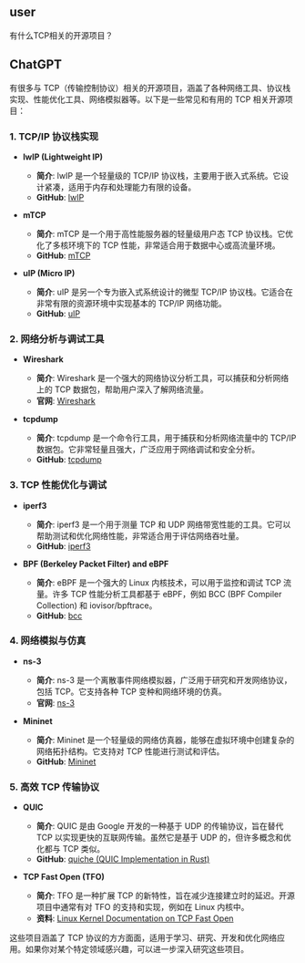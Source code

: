 ## user
有什么TCP相关的开源项目？
## ChatGPT
有很多与 TCP（传输控制协议）相关的开源项目，涵盖了各种网络工具、协议栈实现、性能优化工具、网络模拟器等。以下是一些常见和有用的 TCP 相关开源项目：

### 1. **TCP/IP 协议栈实现**

- **lwIP (Lightweight IP)**  
  - **简介**: lwIP 是一个轻量级的 TCP/IP 协议栈，主要用于嵌入式系统。它设计紧凑，适用于内存和处理能力有限的设备。
  - **GitHub**: [lwIP](https://github.com/lwip-tcpip/lwip)

- **mTCP**
  - **简介**: mTCP 是一个用于高性能服务器的轻量级用户态 TCP 协议栈。它优化了多核环境下的 TCP 性能，非常适合用于数据中心或高流量环境。
  - **GitHub**: [mTCP](https://github.com/eunyoung14/mtcp)

- **uIP (Micro IP)**
  - **简介**: uIP 是另一个专为嵌入式系统设计的微型 TCP/IP 协议栈。它适合在非常有限的资源环境中实现基本的 TCP/IP 网络功能。
  - **GitHub**: [uIP](https://github.com/adamdunkels/uip)

### 2. **网络分析与调试工具**

- **Wireshark**
  - **简介**: Wireshark 是一个强大的网络协议分析工具，可以捕获和分析网络上的 TCP 数据包，帮助用户深入了解网络流量。
  - **官网**: [Wireshark](https://www.wireshark.org/)

- **tcpdump**
  - **简介**: tcpdump 是一个命令行工具，用于捕获和分析网络流量中的 TCP/IP 数据包。它非常轻量且强大，广泛应用于网络调试和安全分析。
  - **GitHub**: [tcpdump](https://github.com/the-tcpdump-group/tcpdump)

### 3. **TCP 性能优化与调试**

- **iperf3**
  - **简介**: iperf3 是一个用于测量 TCP 和 UDP 网络带宽性能的工具。它可以帮助测试和优化网络性能，非常适合用于评估网络吞吐量。
  - **GitHub**: [iperf3](https://github.com/esnet/iperf)

- **BPF (Berkeley Packet Filter) and eBPF**
  - **简介**: eBPF 是一个强大的 Linux 内核技术，可以用于监控和调试 TCP 流量。许多 TCP 性能分析工具都基于 eBPF，例如 BCC (BPF Compiler Collection) 和 iovisor/bpftrace。
  - **GitHub**: [bcc](https://github.com/iovisor/bcc)

### 4. **网络模拟与仿真**

- **ns-3**
  - **简介**: ns-3 是一个离散事件网络模拟器，广泛用于研究和开发网络协议，包括 TCP。它支持各种 TCP 变种和网络环境的仿真。
  - **官网**: [ns-3](https://www.nsnam.org/)

- **Mininet**
  - **简介**: Mininet 是一个轻量级的网络仿真器，能够在虚拟环境中创建复杂的网络拓扑结构。它支持对 TCP 性能进行测试和评估。
  - **GitHub**: [Mininet](https://github.com/mininet/mininet)

### 5. **高效 TCP 传输协议**

- **QUIC**
  - **简介**: QUIC 是由 Google 开发的一种基于 UDP 的传输协议，旨在替代 TCP 以实现更快的互联网传输。虽然它是基于 UDP 的，但许多概念和优化都与 TCP 类似。
  - **GitHub**: [quiche (QUIC Implementation in Rust)](https://github.com/cloudflare/quiche)

- **TCP Fast Open (TFO)**
  - **简介**: TFO 是一种扩展 TCP 的新特性，旨在减少连接建立时的延迟。开源项目中通常有对 TFO 的支持和实现，例如在 Linux 内核中。
  - **资料**: [Linux Kernel Documentation on TCP Fast Open](https://www.kernel.org/doc/Documentation/networking/tfo.txt)

这些项目涵盖了 TCP 协议的方方面面，适用于学习、研究、开发和优化网络应用。如果你对某个特定领域感兴趣，可以进一步深入研究这些项目。